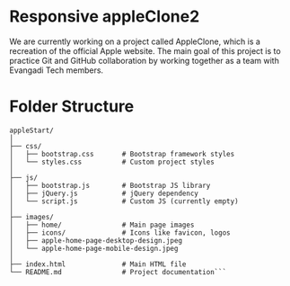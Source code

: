 # Responsive appleClone2

We are currently working on a project called AppleClone, which is a recreation of the official Apple website. The main goal of this project is to practice Git and GitHub collaboration by working together as a team with Evangadi Tech members.

# Folder Structure

```
appleStart/
│
├── css/
│   ├── bootstrap.css       # Bootstrap framework styles
│   └── styles.css          # Custom project styles
│
├── js/
│   ├── bootstrap.js        # Bootstrap JS library
│   ├── jQuery.js           # jQuery dependency
│   └── script.js           # Custom JS (currently empty)
│
├── images/
│   ├── home/               # Main page images
│   ├── icons/              # Icons like favicon, logos
│   ├── apple-home-page-desktop-design.jpeg
│   └── apple-home-page-mobile-design.jpeg
│
├── index.html              # Main HTML file
└── README.md               # Project documentation```
